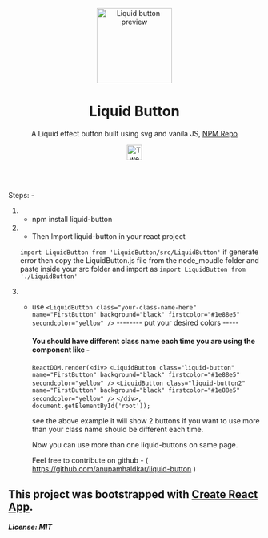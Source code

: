 <p align="center"><a href="https://github.com/Rajesh-Royal/liquid-button"><img src="screenshot/liquid button.gif" alt="Liquid button preview" height="150"/></a></p>
<h1 align="center">Liquid Button</h1>
<p align="center">A Liquid effect button built using svg and vanila JS, <a href="https://www.npmjs.com/package/liquid-button">NPM Repo</a></p>

<p align="center">
    <a href="https://twitter.com/intent/tweet?text=A Liquid effect button built uisng svg and vanila JS.&url=https://github.com/anupamhaldkar/liquid-button&hashtags=javascript,opensource,js,webdev,developers,npm,svg,vanillaJS"><img src="http://randojs.com/images/tweetShield.svg" alt="Tweet" height="30"/></a>
</p><br/><br/>

Steps: -
1. - npm install liquid-button
2. - Then Import liquid-button in your react project

    `import LiquidButton from 'LiquidButton/src/LiquidButton'` if generate error then copy the LiquidButton.js file from the node_moudle folder and paste inside your src folder and import as `import LiquidButton from './LiquidButton' `

3. - use ` <LiquidButton class="your-class-name-here" name="FirstButton" background="black" firstcolor="#1e88e5" secondcolor="yellow" /> `
     -------- put your desired colors -----

     #### You should have different class name each time you are using the component like -
     `ReactDOM.render(<div>`
     `<LiquidButton class="liquid-button" name="FirstButton" background="black" firstcolor="#1e88e5" secondcolor="yellow" />`
     `<LiquidButton class="liquid-button2" name="FirstButton" background="black" firstcolor="#1e88e5" secondcolor="yellow" />`
     `</div>, document.getElementById('root'));`

     see the above example it will show 2 buttons if you want to use more than your class name should be different each time.

     Now you can use more than one liquid-buttons on same page.

     Feel free to contribute on github - ( https://github.com/anupamhaldkar/liquid-button )

## This project was bootstrapped with [Create React App](https://github.com/facebook/create-react-app).

##### License: MIT
